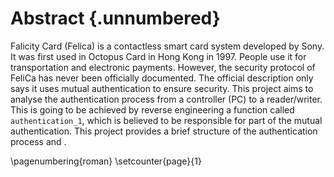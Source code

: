 # Abstract {.unnumbered}

<!-- This is the abstract -->

Falicity Card (Felica) is a contactless smart card system developed by Sony. It was first used in Octopus Card in Hong Kong in 1997. People use it for transportation and electronic payments. However, the security protocol of FeliCa has never been officially documented. The official description only says it uses mutual authentication to ensure security. This project aims to analyse the authentication process from a controller (PC) to a reader/writer. This is going to be achieved by reverse engineering a function called `authentication_1`, which is believed to be responsible for part of the mutual authentication. This project provides a brief structure of the authentication process and .

\pagenumbering{roman}
\setcounter{page}{1}
